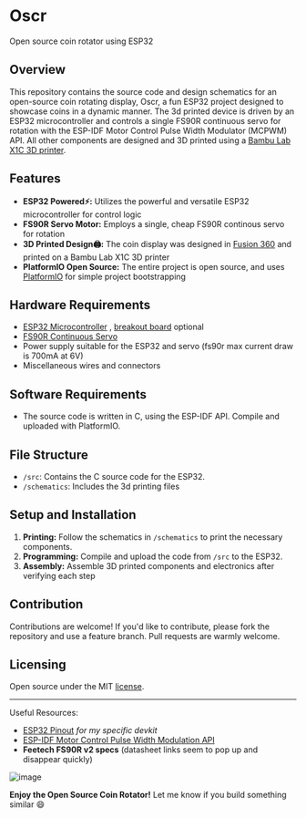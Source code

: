 # Oscr
Open source coin rotator using ESP32

## Overview
This repository contains the source code and design schematics for an open-source coin rotating display, Oscr, a fun ESP32 project designed to showcase coins in a dynamic manner. The 3d printed device is driven by an ESP32 microcontroller and controls a single FS90R continuous servo for rotation with the ESP-IDF Motor Control Pulse Width Modulator (MCPWM) API. All other components are designed and 3D printed using a [Bambu Lab X1C 3D printer](https://us.store.bambulab.com/products/x1-carbon-combo).

## Features
- **ESP32 Powered⚡:** Utilizes the powerful and versatile ESP32 microcontroller for control logic
- **FS90R Servo Motor:** Employs a single, cheap FS90R continous servo for rotation
- **3D Printed Design🖨:** The coin display was designed in [Fusion 360](https://www.autodesk.com/products/fusion-360/personal) and printed on a Bambu Lab X1C 3D printer
- **PlatformIO Open Source:** The entire project is open source, and uses [PlatformIO](https://platformio.org/) for simple project bootstrapping

## Hardware Requirements
- [ESP32 Microcontroller](https://www.amazon.com/Teyleten-Robot-ESP-WROOM-32-Development-Microcontroller/dp/B08246MCL5/ref=sr_1_1?keywords=esp32%2Bdevkit&qid=1702702951&sr=8-1&th=1) , [breakout board](https://www.amazon.com/Compatible-Development-Bluetooth-Microcontroller-ESP-WROOM-32/dp/B09XM2TZVT) optional
- [FS90R Continuous Servo](https://www.amazon.com/FEETECH-FS90R-Pack-Continuous-Helicopter/dp/B07FVLQ94C)
- Power supply suitable for the ESP32 and servo (fs90r max current draw is 700mA at 6V)
- Miscellaneous wires and connectors

## Software Requirements
- The source code is written in C, using the ESP-IDF API. Compile and uploaded with PlatformIO.

## File Structure
- `/src`: Contains the C source code for the ESP32.
- `/schematics`: Includes the 3d printing files

## Setup and Installation
1. **Printing:** Follow the schematics in `/schematics` to print the necessary components.
3. **Programming:** Compile and upload the code from `/src` to the ESP32.
4. **Assembly:** Assemble 3D printed components and electronics after verifying each step

## Contribution
Contributions are welcome! If you'd like to contribute, please fork the repository and use a feature branch. Pull requests are warmly welcome.

## Licensing
Open source under the MIT [license](LICENSE).

---
Useful Resources:
- [ESP32 Pinout](https://lastminuteengineers.com/esp32-pinout-reference/) *for my specific devkit*
- [ESP-IDF Motor Control Pulse Width Modulation API](https://docs.espressif.com/projects/esp-idf/en/latest/esp32/api-reference/peripherals/mcpwm.html)
- **Feetech FS90R v2 specs** (datasheet links seem to pop up and disappear quickly)
  
![image](https://github.com/ljkeller/Oscr/assets/44109284/0fa2289b-dd1d-40e2-ae83-aa0f0912089c)


**Enjoy the Open Source Coin Rotator!** Let me know if you build something similar 😄
